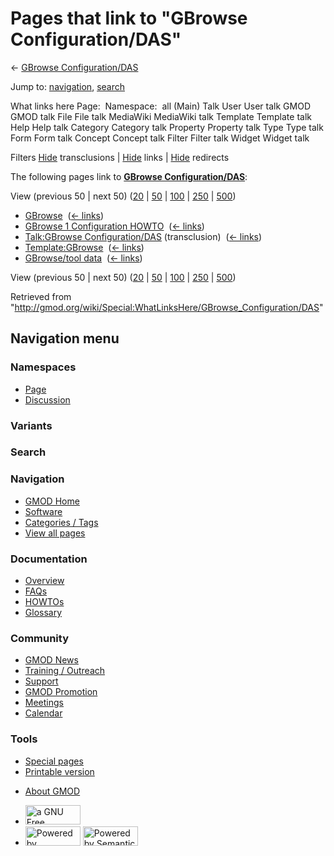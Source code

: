 <div id="mw-page-base" class="noprint">

</div>

<div id="mw-head-base" class="noprint">

</div>

<div id="content" class="mw-body" role="main">

<span id="top"></span>

<div id="mw-js-message" style="display:none;">

</div>



# <span dir="auto">Pages that link to "GBrowse Configuration/DAS"</span>

<div id="bodyContent">

<div id="contentSub">

← [GBrowse
Configuration/DAS](/wiki/GBrowse_Configuration/DAS "GBrowse Configuration/DAS")

</div>

<div id="jump-to-nav" class="mw-jump">

Jump to: [navigation](#mw-navigation), [search](#p-search)

</div>

<div id="mw-content-text">

What links here Page:  Namespace:  all (Main) Talk User User talk GMOD
GMOD talk File File talk MediaWiki MediaWiki talk Template Template talk
Help Help talk Category Category talk Property Property talk Type Type
talk Form Form talk Concept Concept talk Filter Filter talk Widget
Widget talk

Filters
[Hide](/mediawiki/index.php?title=Special:WhatLinksHere/GBrowse_Configuration/DAS&hidetrans=1 "Special:WhatLinksHere/GBrowse Configuration/DAS")
transclusions \|
[Hide](/mediawiki/index.php?title=Special:WhatLinksHere/GBrowse_Configuration/DAS&hidelinks=1 "Special:WhatLinksHere/GBrowse Configuration/DAS")
links \|
[Hide](/mediawiki/index.php?title=Special:WhatLinksHere/GBrowse_Configuration/DAS&hideredirs=1 "Special:WhatLinksHere/GBrowse Configuration/DAS")
redirects

The following pages link to **[GBrowse
Configuration/DAS](/wiki/GBrowse_Configuration/DAS "GBrowse Configuration/DAS")**:

View (previous 50 \| next 50)
([20](/mediawiki/index.php?title=Special:WhatLinksHere/GBrowse_Configuration/DAS&limit=20 "Special:WhatLinksHere/GBrowse Configuration/DAS")
\|
[50](/mediawiki/index.php?title=Special:WhatLinksHere/GBrowse_Configuration/DAS&limit=50 "Special:WhatLinksHere/GBrowse Configuration/DAS")
\|
[100](/mediawiki/index.php?title=Special:WhatLinksHere/GBrowse_Configuration/DAS&limit=100 "Special:WhatLinksHere/GBrowse Configuration/DAS")
\|
[250](/mediawiki/index.php?title=Special:WhatLinksHere/GBrowse_Configuration/DAS&limit=250 "Special:WhatLinksHere/GBrowse Configuration/DAS")
\|
[500](/mediawiki/index.php?title=Special:WhatLinksHere/GBrowse_Configuration/DAS&limit=500 "Special:WhatLinksHere/GBrowse Configuration/DAS"))

- [GBrowse](/wiki/GBrowse "GBrowse") ‎
  <span class="mw-whatlinkshere-tools">([←
  links](/mediawiki/index.php?title=Special:WhatLinksHere&target=GBrowse "Special:WhatLinksHere"))</span>
- [GBrowse 1 Configuration
  HOWTO](/wiki/GBrowse_1_Configuration_HOWTO "GBrowse 1 Configuration HOWTO")
  ‎ <span class="mw-whatlinkshere-tools">([←
  links](/mediawiki/index.php?title=Special:WhatLinksHere&target=GBrowse+1+Configuration+HOWTO "Special:WhatLinksHere"))</span>
- [Talk:GBrowse
  Configuration/DAS](/wiki/Talk:GBrowse_Configuration/DAS "Talk:GBrowse Configuration/DAS")
  (transclusion) ‎ <span class="mw-whatlinkshere-tools">([←
  links](/mediawiki/index.php?title=Special:WhatLinksHere&target=Talk%3AGBrowse+Configuration%2FDAS "Special:WhatLinksHere"))</span>
- [Template:GBrowse](/wiki/Template:GBrowse "Template:GBrowse") ‎
  <span class="mw-whatlinkshere-tools">([←
  links](/mediawiki/index.php?title=Special:WhatLinksHere&target=Template%3AGBrowse "Special:WhatLinksHere"))</span>
- [GBrowse/tool data](/wiki/GBrowse/tool_data "GBrowse/tool data") ‎
  <span class="mw-whatlinkshere-tools">([←
  links](/mediawiki/index.php?title=Special:WhatLinksHere&target=GBrowse%2Ftool+data "Special:WhatLinksHere"))</span>

View (previous 50 \| next 50)
([20](/mediawiki/index.php?title=Special:WhatLinksHere/GBrowse_Configuration/DAS&limit=20 "Special:WhatLinksHere/GBrowse Configuration/DAS")
\|
[50](/mediawiki/index.php?title=Special:WhatLinksHere/GBrowse_Configuration/DAS&limit=50 "Special:WhatLinksHere/GBrowse Configuration/DAS")
\|
[100](/mediawiki/index.php?title=Special:WhatLinksHere/GBrowse_Configuration/DAS&limit=100 "Special:WhatLinksHere/GBrowse Configuration/DAS")
\|
[250](/mediawiki/index.php?title=Special:WhatLinksHere/GBrowse_Configuration/DAS&limit=250 "Special:WhatLinksHere/GBrowse Configuration/DAS")
\|
[500](/mediawiki/index.php?title=Special:WhatLinksHere/GBrowse_Configuration/DAS&limit=500 "Special:WhatLinksHere/GBrowse Configuration/DAS"))

</div>

<div class="printfooter">

Retrieved from
"<http://gmod.org/wiki/Special:WhatLinksHere/GBrowse_Configuration/DAS>"

</div>

<div id="catlinks" class="catlinks catlinks-allhidden">

</div>

<div class="visualClear">

</div>

</div>

</div>

<div id="mw-navigation">

## Navigation menu

<div id="mw-head">



<div id="left-navigation">

<div id="p-namespaces" class="vectorTabs" role="navigation"
aria-labelledby="p-namespaces-label">

### Namespaces

- <span id="ca-nstab-main"><a href="/wiki/GBrowse_Configuration/DAS" accesskey="c"
  title="View the content page [c]">Page</a></span>
- <span id="ca-talk"><a href="/wiki/Talk:GBrowse_Configuration/DAS" accesskey="t"
  title="Discussion about the content page [t]">Discussion</a></span>

</div>

<div id="p-variants" class="vectorMenu emptyPortlet" role="navigation"
aria-labelledby="p-variants-label">

### 

### Variants[](#)

<div class="menu">

</div>

</div>

</div>

<div id="right-navigation">





</div>

<div id="p-search" role="search">

### Search

<div id="simpleSearch">

</div>

</div>

</div>

</div>

<div id="mw-panel">

<div id="p-logo" role="banner">

<a href="/wiki/Main_Page"
style="background-image: url(http://gmod.org/images/GMOD-cogs.png);"
title="Visit the main page"></a>

</div>

<div id="p-Navigation" class="portal" role="navigation"
aria-labelledby="p-Navigation-label">

### Navigation

<div class="body">

- <span id="n-GMOD-Home">[GMOD Home](/wiki/Main_Page)</span>
- <span id="n-Software">[Software](/wiki/GMOD_Components)</span>
- <span id="n-Categories-.2F-Tags">[Categories /
  Tags](/wiki/Categories)</span>
- <span id="n-View-all-pages">[View all
  pages](/wiki/Special:AllPages)</span>

</div>

</div>

<div id="p-Documentation" class="portal" role="navigation"
aria-labelledby="p-Documentation-label">

### Documentation

<div class="body">

- <span id="n-Overview">[Overview](/wiki/Overview)</span>
- <span id="n-FAQs">[FAQs](/wiki/Category:FAQ)</span>
- <span id="n-HOWTOs">[HOWTOs](/wiki/Category:HOWTO)</span>
- <span id="n-Glossary">[Glossary](/wiki/Glossary)</span>

</div>

</div>

<div id="p-Community" class="portal" role="navigation"
aria-labelledby="p-Community-label">

### Community

<div class="body">

- <span id="n-GMOD-News">[GMOD News](/wiki/GMOD_News)</span>
- <span id="n-Training-.2F-Outreach">[Training /
  Outreach](/wiki/Training_and_Outreach)</span>
- <span id="n-Support">[Support](/wiki/Support)</span>
- <span id="n-GMOD-Promotion">[GMOD
  Promotion](/wiki/GMOD_Promotion)</span>
- <span id="n-Meetings">[Meetings](/wiki/Meetings)</span>
- <span id="n-Calendar">[Calendar](/wiki/Calendar)</span>

</div>

</div>

<div id="p-tb" class="portal" role="navigation"
aria-labelledby="p-tb-label">

### Tools

<div class="body">

- <span id="t-specialpages"><a href="/wiki/Special:SpecialPages" accesskey="q"
  title="A list of all special pages [q]">Special pages</a></span>
- <span id="t-print"><a
  href="/mediawiki/index.php?title=Special:WhatLinksHere/GBrowse_Configuration/DAS&amp;printable=yes"
  rel="alternate" accesskey="p"
  title="Printable version of this page [p]">Printable version</a></span>

</div>

</div>

</div>

</div>

<div id="footer" role="contentinfo">

- <span id="footer-places-about">[About
  GMOD](/wiki/GMOD:About "GMOD:About")</span>

<!-- -->

- <span id="footer-copyrightico">[<img src="http://www.gnu.org/graphics/gfdl-logo-small.png" width="88"
  height="31" alt="a GNU Free Documentation License" />](http://www.gnu.org/licenses/fdl-1.3.html)</span>
- <span id="footer-poweredbyico">[<img src="/mediawiki/skins/common/images/poweredby_mediawiki_88x31.png"
  width="88" height="31" alt="Powered by MediaWiki" />](//www.mediawiki.org/)
  [<img
  src="/mediawiki/extensions/SemanticMediaWiki/includes/../resources/images/smw_button.png"
  width="88" height="31" alt="Powered by Semantic MediaWiki" />](https://www.semantic-mediawiki.org/wiki/Semantic_MediaWiki)</span>

<div style="clear:both">

</div>

</div>
